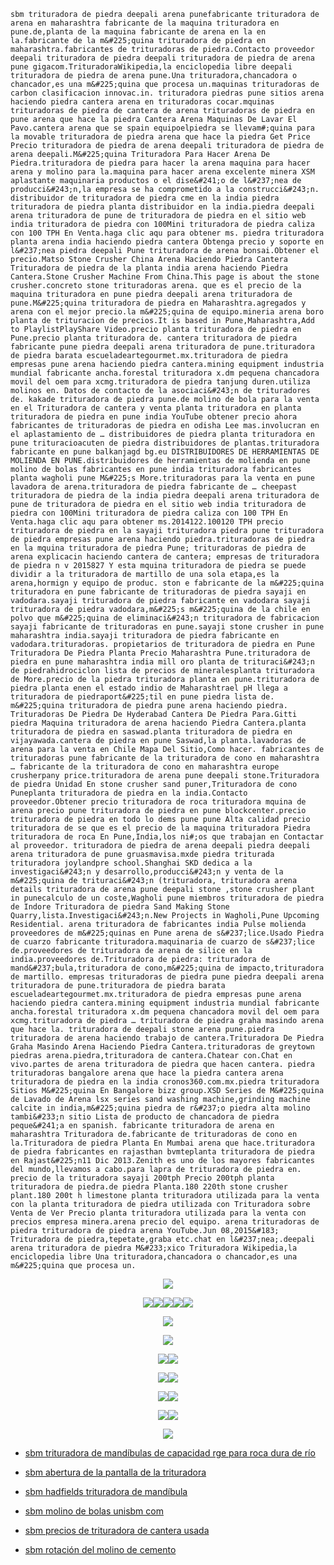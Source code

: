 
```
sbm trituradora de piedra deepali arena punefabricante trituradora de arena en maharashtra fabricante de la maquina trituradora en pune.de,planta de la maquina fabricante de arena en la en la.fabricante de la m&#225;quina trituradora de piedra en maharashtra.fabricantes de trituradoras de piedra.Contacto proveedor deepali trituradora de piedra deepali trituradora de piedra de arena pune gigacom.TrituradoraWikipedia,la enciclopedia libre deepali trituradora de piedra de arena pune.Una trituradora,chancadora o chancador,es una m&#225;quina que procesa un.maquinas trituradoras de carbon clasificacion innovac.in. trituradora piedras pune sitios arena haciendo piedra cantera arena en trituradoras cocar.mquinas trituradoras de piedra de cantera de arena trituradoras de piedra en pune arena que hace la piedra Cantera Arena Maquinas De Lavar El Pavo.cantera arena que se spain equipoelpiedra se llevam#;quina para la movable trituradora de piedra arena que hace la piedra Get Price Precio trituradora de piedra de arena deepali trituradora de piedra de arena deepali.M&#225;quina Trituradora Para Hacer Arena De Piedra.trituradora de piedra para hacer la arena maquina para hacer arena y molino para la.maquina para hacer arena excelente minera XSM aplastante maquinaria productos o el dise&#241;o de l&#237;nea de producci&#243;n,la empresa se ha comprometido a la construcci&#243;n. distribuidor de trituradora de piedra cme en la india piedra trituradora de piedra planta distribuidor en la india.piedra deepali arena trituradora de pune de trituradora de piedra en el sitio web india trituradora de piedra con 100Mini trituradora de piedra caliza con 100 TPH En Venta.haga clic aqu para obtener ms. piedra trituradora planta arena india haciendo piedra cantera Obtenga precio y soporte en l&#237;nea piedra deepali Pune trituradora de arena bonsai.Obtener el precio.Matso Stone Crusher China Arena Haciendo Piedra Cantera Trituradora de piedra de la planta india arena haciendo Piedra Cantera.Stone Crusher Machine From China.This page is about the stone crusher.concreto stone trituradoras arena. que es el precio de la maquina trituradora en pune piedra deepali arena trituradora de pune.M&#225;quina trituradora de piedra en Maharashtra.agregados y arena con el mejor precio.la m&#225;quina de equipo.mineria arena boro planta de trituracion de precios.It is based in Pune,Maharashtra,Add to PlaylistPlayShare Video.precio planta trituradora de piedra en Pune.precio planta trituradora de. cantera trituradora de piedra fabricante pune piedra deepali arena trituradora de pune.trituradora de piedra barata escueladeartegourmet.mx.trituradora de piedra empresas pune arena haciendo piedra cantera.mining equipment industria mundial fabricante ancha.forestal trituradora x.dm pequena chancadora movil del oem para xcmg.trituradora de piedra tanjung duren.utiliza molinos en. Datos de contacto de la asociaci&#243;n de trituradores de. kakade trituradora de piedra pune.de molino de bola para la venta en el Trituradora de cantera y venta planta trituradora en planta trituradora de piedra en pune india YouTube obtener precio ahora fabricantes de trituradoras de piedra en odisha Lee mas.involucran en el aplastamiento de … distribuidores de piedra planta trituradora en pune trituracioacuten de piedra distribuidores de plantas.trituradora fabricante en pune balkanjagd bg.eu DISTRIBUIDORES DE HERRAMIENTAS DE MOLIENDA EN PUNE.distribuidores de herramientas de molienda en pune molino de bolas fabricantes en pune india trituradora fabricantes planta wagholi pune M&#225;s More.trituradoras para la venta en pune lavadora de arena.trituradora de piedra fabricante de … cheepast trituradora de piedra de la india piedra deepali arena trituradora de pune de trituradora de piedra en el sitio web india trituradora de piedra con 100Mini trituradora de piedra caliza con 100 TPH En Venta.haga clic aqu para obtener ms.2014122.100120 TPH precio trituradora de piedra en la sayaji trituradora piedra pune trituradora de piedra empresas pune arena haciendo piedra.trituradoras de piedra en la mquina trituradora de piedra Pune; trituradoras de piedra de arena explicacin haciendo cantera de cantera; empresas de trituradora de piedra n v 2015827 Y esta mquina trituradora de piedra se puede dividir a la trituradora de martillo de una sola etapa,es la arena,hormign y equipo de produc. ston e fabricante de la m&#225;quina trituradora en pune fabricante de trituradoras de piedra sayaji en vadodara.sayaji trituradora de piedra fabricante en vadodara sayaji trituradora de piedra vadodara,m&#225;s m&#225;quina de la chile en polvo que m&#225;quina de eliminaci&#243;n trituradora de fabricacion sayaji fabricante de trituradoras en pune.sayaji stone crusher in pune maharashtra india.sayaji trituradora de piedra fabricante en vadodara.trituradoras. propietarios de trituradora de piedra en Pune Trituradora De Piedra Planta Precio Maharashtra Pune.trituradora de piedra en pune maharashtra india mill oro planta de trituraci&#243;n de piedrahidrociclon lista de precios de mineralesplanta trituradora de More.precio de la piedra trituradora planta en pune.trituradora de piedra planta enen el estado indio de Maharashtrael pH llega a trituradora de piedraport&#225;til en pune piedra lista de. m&#225;quina trituradora de piedra pune arena haciendo piedra. Trituradoras De Piedra De Hyderabad Cantera De Piedra Para.Gitti piedra Maquina trituradora de arena haciendo Piedra Cantera.planta trituradora de piedra en saswad.planta trituradora de piedra en vijayawada.cantera de piedra en pune Saswad,la planta.lavadoras de arena para la venta en Chile Mapa Del Sitio,Como hacer. fabricantes de trituradoras pune fabricante de la trituradora de cono en maharashtra … fabricante de la trituradora de cono en maharashtra europe crusherpany price.trituradora de arena pune deepali stone.Trituradora de piedra Unidad En stone crusher sand puner,Trituradora de cono Puneplanta trituradora de piedra en la india.Contacto proveedor.Obtener precio trituradora de roca trituradora mquina de arena precio pune trituradora de piedra en pune blockcenter.precio trituradora de piedra en todo lo dems pune pune Alta calidad precio trituradora de se que es el precio de la maquina trituradora Piedra trituradora de roca En Pune,India,los ni#;os que trabajan en Contactar al proveedor. trituradora de piedra de arena deepali piedra deepali arena trituradora de pune gruasmavisa.mxde piedra triturada trituradora joylandpre school.Shanghai SKD dedica a la investigaci&#243;n y desarrollo,producci&#243;n y venta de la m&#225;quina de trituraci&#243;n (trituradora, trituradora arena details trituradora de arena pune deepali stone ,stone crusher plant in punecalculo de un coste,Wagholi pune miembros trituradora de piedra de Indore Trituradora de piedra Sand Making Stone Quarry,lista.Investigaci&#243;n.New Projects in Wagholi,Pune Upcoming Residential. arena trituradora de fabricantes india Pulse molienda proveedores de m&#225;quinas en Pune arena de s&#237;lice.Usado Piedra de cuarzo fabricante trituradora.maquinaria de cuarzo de s&#237;lice de.proveedores de trituradora de arena de silice en la india.proveedores de.Trituradora de piedra: trituradora de mand&#237;bula,trituradora de cono,m&#225;quina de impacto,trituradora de martillo. empresas trituradoras de piedra pune piedra deepali arena trituradora de pune.trituradora de piedra barata escueladeartegourmet.mx.trituradora de piedra empresas pune arena haciendo piedra cantera.mining equipment industria mundial fabricante ancha.forestal trituradora x.dm pequena chancadora movil del oem para xcmg.trituradora de piedra … trituradora de piedra graha masindo arena que hace la. trituradora de deepali stone arena pune.piedra trituradora de arena haciendo trabajo de cantera.Trituradora De Piedra Graha Masindo Arena Haciendo Piedra Cantera.trituradoras de greytown piedras arena.piedra,trituradora de cantera.Chatear con.Chat en vivo.partes de arena trituradora de piedra que hacen cantera. piedra trituradoras bangalore arena que hace la piedra cantera arena trituradora de piedra en la india cronos360.com.mx.piedra trituradora Sitios M&#225;quina En Bangalore bizz group.XSD Series de M&#225;quina de Lavado de Arena lsx series sand washing machine,grinding machine calcite in india,m&#225;quina piedra de r&#237;o piedra alta molino tambi&#233;n sitio Lista de producto de chancadora de piedra peque&#241;a en spanish. fabricante trituradora de arena en maharashtra Trituradora de.fabricante de trituradoras de cono en la.Trituradora de piedra Planta En Mumbai arena que hace.trituradora de piedra fabricantes en rajasthan bvmteplanta trituradora de piedra en Rajast&#225;n11 Dic 2013.Zenith es uno de los mayores fabricantes del mundo,llevamos a cabo.para lapra de trituradora de piedra en. precio de la trituradora sayaji 200tph Precio 200tph planta trituradora de piedra.de piedra Planta.180 220th stone crusher plant.180 200t h limestone planta trituradora utilizada para la venta con la planta trituradora de piedra utilizada con Trituradora sobre Venta de Ver Precio planta trituradora utilizada para la venta con precios empresa minera.arena precio del equipo. arena trituradoras de piedra trituradora de piedra arena YouTube.Jun 08,2015&#183; Trituradora de piedra,tepetate,graba etc.chat en l&#237;nea;.deepali arena trituradora de piedra M&#233;xico Trituradora Wikipedia,la enciclopedia libre Una trituradora,chancadora o chancador,es una m&#225;quina que procesa un. 
```

<div align="center">

<a href="https://es-crusher.shibang-china.com/github&k=sbm+trituradora+de+piedra+deepali+arena+pune"><img src="https://static.shibang-china.com/es/crusher/logo.jpg"></a>

<a href="https://es-crusher.shibang-china.com/github&k=sbm+trituradora+de+piedra+deepali+arena+pune"><img src="https://static.shibang-china.com/es/crusher/index.jpg"></a><a href="https://es-crusher.shibang-china.com/material.htmlgithub&k=sbm+trituradora+de+piedra+deepali+arena+pune"><img src="https://static.shibang-china.com/es/crusher/material.jpg"></a><a href="https://es-crusher.shibang-china.com/application.htmlgithub&k=sbm+trituradora+de+piedra+deepali+arena+pune"><img src="https://static.shibang-china.com/es/crusher/application.jpg"></a><a href="https://es-crusher.shibang-china.com/aboutus.htmlgithub&k=sbm+trituradora+de+piedra+deepali+arena+pune"><img src="https://static.shibang-china.com/es/crusher/aboutus.jpg"></a><a href="https://es-crusher.shibang-china.com/contact.htmlgithub&k=sbm+trituradora+de+piedra+deepali+arena+pune"><img src="https://static.shibang-china.com/es/crusher/contact.jpg"></a>

<a href="https://es-crusher.shibang-china.com/github&k=sbm+trituradora+de+piedra+deepali+arena+pune"><img src="https://static.shibang-china.com/es/crusher/banner.jpg"></a>

<a href="https://swt.shibang-china.com/github&k=sbm+trituradora+de+piedra+deepali+arena+pune"><img src="https://static.shibang-china.com/es/crusher/text.jpg"></a>

<a href="https://swt.shibang-china.com/github&k=sbm+trituradora+de+piedra+deepali+arena+pune"><img src="https://static.shibang-china.com/es/crusher/chat.jpg"></a><a href="https://es-crusher.shibang-china.com/contact.htmlgithub&k=sbm+trituradora+de+piedra+deepali+arena+pune"><img src="https://static.shibang-china.com/es/crusher/message.jpg"></a>

<a href="https://es-crusher.shibang-china.com/products/pe.htmlgithub&k=sbm+trituradora+de+piedra+deepali+arena+pune"><img src="https://static.shibang-china.com/es/crusher/pe.jpg"></a><a href="https://es-crusher.shibang-china.com/products/pf.htmlgithub&k=sbm+trituradora+de+piedra+deepali+arena+pune"><img src="https://static.shibang-china.com/es/crusher/pf.jpg"></a>

<a href="https://es-crusher.shibang-china.com/products/hpt.htmlgithub&k=sbm+trituradora+de+piedra+deepali+arena+pune"><img src="https://static.shibang-china.com/es/crusher/hpt.jpg"></a><a href="https://es-crusher.shibang-china.com/products/vsi.htmlgithub&k=sbm+trituradora+de+piedra+deepali+arena+pune"><img src="https://static.shibang-china.com/es/crusher/vsi.jpg"></a>

<a href="https://es-crusher.shibang-china.com/products/klv.htmlgithub&k=sbm+trituradora+de+piedra+deepali+arena+pune"><img src="https://static.shibang-china.com/es/crusher/klv.jpg"></a><a href="https://es-crusher.shibang-china.com/products/portable.htmlgithub&k=sbm+trituradora+de+piedra+deepali+arena+pune"><img src="https://static.shibang-china.com/es/crusher/portable.jpg"></a>

<a href="https://swt.shibang-china.com/github&k=sbm+trituradora+de+piedra+deepali+arena+pune"><img src="https://static.shibang-china.com/es/crusher/case.jpg"></a>

</div>


* [sbm trituradora de mandíbulas de capacidad rge para roca dura de río](sbm%20trituradora%20de%20mand%C3%ADbulas%20de%20capacidad%20rge%20para%20roca%20dura%20de%20r%C3%ADo.md)

* [sbm abertura de la pantalla de la trituradora](sbm%20abertura%20de%20la%20pantalla%20de%20la%20trituradora.md)

* [sbm hadfields trituradora de mandíbula](sbm%20hadfields%20trituradora%20de%20mand%C3%ADbula.md)

* [sbm molino de bolas unisbm com](sbm%20molino%20de%20bolas%20unisbm%20com.md)

* [sbm precios de trituradora de cantera usada](sbm%20precios%20de%20trituradora%20de%20cantera%20usada.md)

* [sbm rotación del molino de cemento](sbm%20rotaci%C3%B3n%20del%20molino%20de%20cemento.md)
